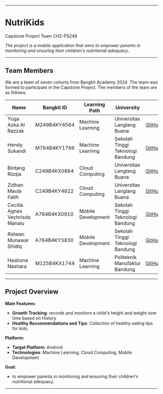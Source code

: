 # 

---

# **NutriKids**
Capstone Project Team CH2-PS248 
  
_The project is a mobile application that aims to empower parents in monitoring and ensuring their children's nutritional adequacy.._

---

## **Team Members**
We are a team of seven cohorts from Bangkit Academy 2024. The team was formed to participate in the Capstone Project. The members of the team are as follows:

| **Name**                  | **Bangkit ID**  | **Learning Path**       | **University**                              | **Social Media**                |
|---------------------------|-----------------|-------------------------|--------------------------------------------|----------------------------------|
| Yuga Azka Al Razzak                  | M249B4KY4564  | Machine Learning        | Universitas Langlang Buana                        | [GitHub](https://github.com/YugaZ963) [LinkedIn](https://www.linkedin.com/in/yuga-azka-al-razzak-875970294/)       |
| Hendy Sukandi                  | M764B4KY1766 | Machine Learning        | Sekolah Tinggi Teknologi Bandung                        | [GitHub](https://github.com/chryn1knw) [LinkedIn](https://www.linkedin.com/in/hnd72)       |
| Bintang Rizqia                  | C249B4KX0864  | Cloud Computing         | Universitas Langlang Buana                        | [GitHub](https://github.com/bintangrizq) [LinkedIn](#)       |
| Zidhan Maula Fatih                  | C249B4KY4622  | Cloud Computing         | Universitas Langlang Buana                        | [GitHub](https://github.com/zidhanmf27) [LinkedIn](https://linkedin.com/in/zidhanmf)       |
| Cecilia Agnes Vechrisda Manalu                  | A764B4KX0910  | Mobile Development      | Sekolah Tinggi Teknologi Bandung                        | [GitHub](https://github.com/ceciliaagnes04)(https://www.linkedin.com/in/ceciliaagnes04/)       |
| Ridwan Munawar Shidiq                | A764B4KY3830  | Mobile Development      | Sekolah Tinggi Teknologi Bandung                        | [GitHub](#) [LinkedIn](#)       |
| Hasbuna Nashara                |M125B4KX1744  | Machine Learning   | Politeknik Manufaktur Bandung | [GitHub](https://github.com/gatitoenak) [LinkedIn](https://www.linkedin.com/in/hasbuna-nashara-01ab1b21a/)
---

## **Project Overview**

**Main Features:**
- **Growth Tracking**:  records and monitors a child's height and weight over time based on History
- **Healthy Recommendations and Tips**: Collection of healthy eating tips for kids.

**Platform:**
- **Target Platform**: Android
- **Technologies**: Machine Learning, Cloud Computing, Mobile Development

**Goal:**
- to empower parents in monitoring and ensuring their children's nutritional adequacy.

---
